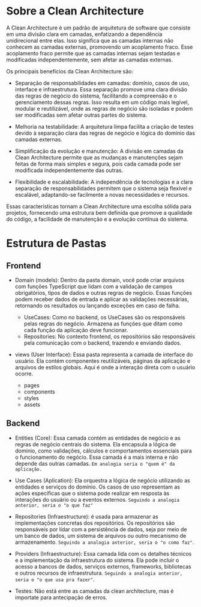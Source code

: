 # Sobre a Clean Architecture
A Clean Architecture é um padrão de arquitetura de software que consiste em uma divisão clara em camadas, enfatizando a dependência unidirecional entre elas. Isso significa que as camadas internas não conhecem as camadas externas, promovendo um acoplamento fraco. Esse acoplamento fraco permite que as camadas internas sejam testadas e modificadas independentemente, sem afetar as camadas externas.

Os principais benefícios da Clean Architecture são:

* Separação de responsabilidades em camadas: domínio, casos de uso, interface e infraestrutura. Essa separação promove uma clara divisão das regras de negócio do sistema, facilitando a compreensão e o gerenciamento dessas regras. Isso resulta em um código mais legível, modular e reutilizável, onde as regras de negócio são isoladas e podem ser modificadas sem afetar outras partes do sistema.

* Melhoria na testabilidade: A arquitetura limpa facilita a criação de testes devido à separação clara das regras de negócio e lógica do domínio das camadas externas.

* Simplificação da evolução e manutenção: A divisão em camadas da Clean Architecture permite que as mudanças e manutenções sejam feitas de forma mais simples e segura, pois cada camada pode ser modificada independentemente das outras.

* Flexibilidade e escalabilidade: A independência de tecnologias e a clara separação de responsabilidades permitem que o sistema seja flexível e escalável, adaptando-se facilmente a novas necessidades e recursos.

Essas características tornam a Clean Architecture uma escolha sólida para projetos, fornecendo uma estrutura bem definida que promove a qualidade do código, a facilidade de manutenção e a evolução contínua do sistema.

# Estrutura de Pastas

##  Frontend
* Domain (models): Dentro da pasta domain, você pode criar arquivos com funções TypeScript que lidam com a validação de campos obrigatórios, tipos de dados e outras regras de negócio. Essas funções podem receber dados de entrada e aplicar as validações necessárias, retornando os resultados ou lançando exceções em caso de falha.
    * UseCases: Como no backend, os UseCases são os responsáveis pelas regras do negócio. Armazena as funções que ditam como cada função da aplicação deve funcionar.
    * Repositories: No contexto frontend, os repositórios são responsáveis pela comunicação com o backend, trazendo e enviando dados.


* views (User Interface): Essa pasta representa a camada de interface do usuário. Ela contém componentes reutilizáveis, páginas da aplicação e arquivos de estilos globais. Aqui é onde a interação direta com o usuário ocorre.
    * pages
    * components
    * styles
    * assets

## Backend 
* Entities (Core): Essa camada contém as entidades de negócio e as regras de negócio centrais do sistema. Ela encapsula a lógica de domínio, como validações, cálculos e comportamentos essenciais para o funcionamento do negócio. Essa camada é a mais interna e não depende das outras camadas.
`Em analogia seria o "quem é" da aplicação.`
    
* Use Cases (Aplication): Ela orquestra a lógica de negócio utilizando as entidades e serviços do domínio. Os casos de uso representam as ações específicas que o sistema pode realizar em resposta às interações do usuário ou a eventos externos.
`Seguindo a analogia anterior, seria o "o que faz"`

* Repositories (Infraestructure): é usada para armazenar as implementações concretas dos repositórios. Os repositórios são responsáveis por lidar com a persistência de dados, seja por meio de um banco de dados, um sistema de arquivos ou outro mecanismo de armazenamento.
`Seguindo a analogia anterior, seria o "o como faz"`.
* Providers (Infraestructure):  Essa camada lida com os detalhes técnicos e a implementação da infraestrutura do sistema. Ela pode incluir o acesso a bancos de dados, serviços externos, frameworks, bibliotecas e outros recursos de infraestrutura.
`Seguindo a analogia anterior, seria o "o que usa pra fazer"`.
* Testes: Não está entre as camadas da clean architecture, mas é importate para antecipação de erros.